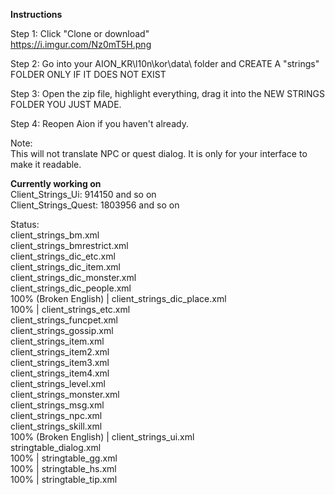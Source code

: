**Instructions**  

Step 1: Click "Clone or download"  
https://i.imgur.com/Nz0mT5H.png  

Step 2: Go into your AION_KR\l10n\kor\data\ folder and CREATE A "strings" FOLDER ONLY IF IT DOES NOT EXIST  

Step 3: Open the zip file, highlight everything, drag it into the NEW STRINGS FOLDER YOU JUST MADE.  

Step 4: Reopen Aion if you haven't already.  

Note:  
This will not translate NPC or quest dialog.  It is only for your interface to make it readable.  


**Currently working on**  
Client_Strings_Ui: 914150 and so on  
Client_Strings_Quest: 1803956 and so on  

Status:  
client_strings_bm.xml  
client_strings_bmrestrict.xml  
client_strings_dic_etc.xml  
client_strings_dic_item.xml  
client_strings_dic_monster.xml  
client_strings_dic_people.xml  
100% (Broken English) | client_strings_dic_place.xml  
100% | client_strings_etc.xml  
client_strings_funcpet.xml  
client_strings_gossip.xml  
client_strings_item.xml  
client_strings_item2.xml  
client_strings_item3.xml  
client_strings_item4.xml  
client_strings_level.xml  
client_strings_monster.xml  
client_strings_msg.xml  
client_strings_npc.xml  
client_strings_skill.xml  
100% (Broken English) | client_strings_ui.xml  
stringtable_dialog.xml  
100% | stringtable_gg.xml  
100% | stringtable_hs.xml  
100% | stringtable_tip.xml  

